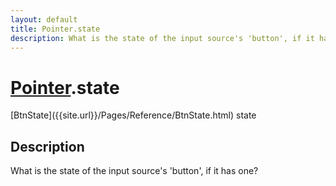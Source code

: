 ```yaml
---
layout: default
title: Pointer.state
description: What is the state of the input source's 'button', if it has one?
---
```

# [Pointer]({{site.url}}/Pages/Reference/Pointer.html).state

<div class='signature' markdown='1'>
[BtnState]({{site.url}}/Pages/Reference/BtnState.html) state
</div>

## Description
What is the state of the input source's 'button', if it
has one?

